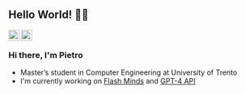 ## Hello World! 👋🏻

<a href="https://www.linkedin.com/in/pietrolechthaler/">
  <img align="left" alt="Pietro's Linkdein" width="22px" src="https://cdn.jsdelivr.net/npm/simple-icons@v3/icons/linkedin.svg" />
</a>
<a href="https://github.com/pietrolechthaler">
  <img align="left" alt="Pietro's Github" width="22px" src="https://cdn.jsdelivr.net/npm/simple-icons@v3/icons/github.svg" />
</a>
<br />

### Hi there, I'm Pietro
- Master’s student in Computer Engineering at University of Trento
- I'm currently working on [Flash Minds](https://github.com/pietrolechthaler/) and [GPT-4 API](https://openai.com/blog/gpt-4-api-general-availability)
